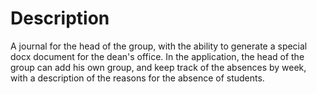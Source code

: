 # Description
A journal for the head of the group, with the ability to generate a special docx document for the dean's office.
In the application, the head of the group can add his own group, and keep track of the absences by week, with a description of the reasons for the absence of students.
